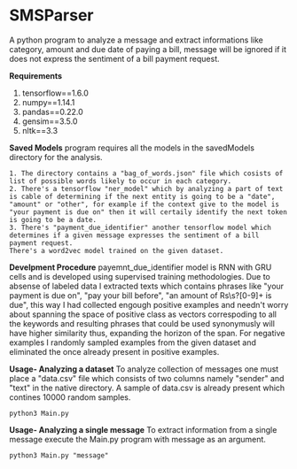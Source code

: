 # SMSParser
A python program to analyze a message and extract informations like category, amount and due date of paying a bill, message will be ignored if it does not express the sentiment of a bill payment request.

**Requirements**
1. tensorflow==1.6.0
2. numpy==1.14.1
3. pandas==0.22.0
4. gensim==3.5.0
5. nltk==3.3

**Saved Models**
program requires all the models in the savedModels directory for the analysis.
```
1. The directory contains a "bag_of_words.json" file which cosists of list of possible words likely to occur in each category.
2. There's a tensorflow "ner_model" which by analyzing a part of text is cable of determining if the next entity is going to be a "date", "amount" or "other", for example if the context give to the model is "your payment is due on" then it will certaily identify the next token is going to be a date.
3. There's "payment_due_identifier" another tensorflow model which determines if a given message expresses the sentiment of a bill payment request.
There's a word2vec model trained on the given dataset.
```

**Develpment Procedure**
payemnt_due_identifier model is RNN with GRU cells and is developed using supervised training methodologies. Due to absense of labeled data I extracted texts which contains phrases like "your payment is due on", "pay your bill before", "an amount of Rs\s?[0-9]+ is due", this way I had collected engough positive examples and needn't worry about spanning the space of positive class as vectors correspoding to all the keywords and resulting phrases that could be used synonymusly will have higher similarity thus, expanding the horizon of the span. For negative examples I randomly sampled examples from the given dataset and eliminated the once already present in positive examples.

**Usage- Analyzing a dataset**
To analyze collection of messages one must place a "data.csv" file which consists of two columns namely "sender" and "text" in the native directory. A sample of data.csv is already present which contines 10000 random samples.
```
python3 Main.py
```

**Usage- Analyzing a single message**
To extract information from a single message execute the Main.py program with message as an argument.
```
python3 Main.py "message"
```
